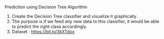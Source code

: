 Prediction using Decision Tree Algorithm

1. Create the Decision Tree classifier and visualize it graphically.
2. The purpose is if we feed any new data to this classifier, it would be able to predict the right class     accordingly.
3. Dataset : https://bit.ly/3kXTdox
